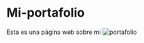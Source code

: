 # Mi-portafolio
Esta es una página web sobre mi
![portafolio](https://github.com/user-attachments/assets/12b5d784-f1b1-48b9-ae76-30381868fbe5)

